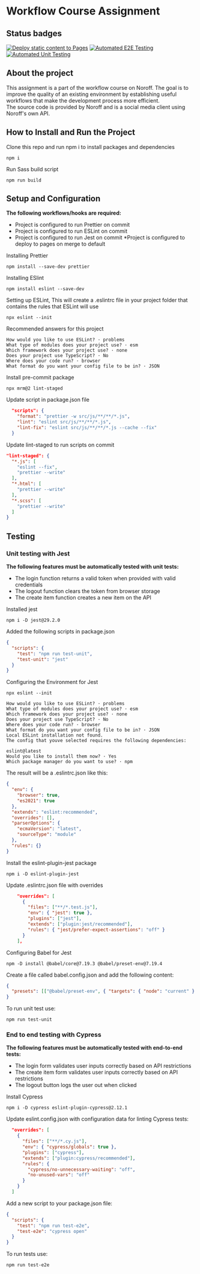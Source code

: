 # Workflow Course Assignment

## Status badges

[![Deploy static content to Pages](https://github.com/May-Tove/workflow-ca/actions/workflows/static.yml/badge.svg)](https://github.com/May-Tove/workflow-ca/actions/workflows/static.yml) [![Automated E2E Testing](https://github.com/May-Tove/workflow-ca/actions/workflows/e2e-test.yml/badge.svg)](https://github.com/May-Tove/workflow-ca/actions/workflows/e2e-test.yml) [![Automated Unit Testing](https://github.com/May-Tove/workflow-ca/actions/workflows/unit-test.yml/badge.svg)](https://github.com/May-Tove/workflow-ca/actions/workflows/unit-test.yml)

## About the project

This assignment is a part of the workflow course on Noroff. The goal is to improve the quality of an existing environment by establishing useful workflows that make the development process more efficient.  
The source code is provided by Noroff and is a social media client using Noroff's own API.

## How to Install and Run the Project

Clone this repo and run npm i to install packages and dependencies

    npm i

Run Sass build script

    npm run build

## Setup and Configuration

**The following workflows/hooks are required:**

* Project is configured to run Prettier on commit
* Project is configured to run ESLint on commit
* Project is configured to run Jest on commit
*Project is configured to deploy to pages on merge to default

Installing Prettier

    npm install --save-dev prettier

Installing ESlint

    npm install eslint --save-dev

Setting up ESLint, This will create a .eslintrc file in your project folder that contains the rules that ESLint will use

    npx eslint --init

Recommended answers for this project

    How would you like to use ESLint? · problems
    What type of modules does your project use? · esm
    Which framework does your project use? · none
    Does your project use TypeScript? · No
    Where does your code run? · browser
    What format do you want your config file to be in? · JSON

Install pre-commit package

    npx mrm@2 lint-staged

Update script in package.json file

```json
  "scripts": {
    "format": "prettier -w src/js/**/**/*.js",
    "lint": "eslint src/js/**/**/*.js",
    "lint-fix": "eslint src/js/**/**/*.js --cache --fix"
  }
```

Update lint-staged to run scripts on commit

```json
"lint-staged": {
  "*.js": [
    "eslint --fix",
    "prettier --write"
  ],
  "*.html": [
    "prettier --write"
  ],
  "*.scss": [
    "prettier --write"
  ]
}
```

## Testing

### Unit testing with Jest

**The following features must be automatically tested with unit tests:**

* The login function returns a valid token when provided with valid credentials
* The logout function clears the token from browser storage
* The create item function creates a new item on the API

Installed jest

    npm i -D jest@29.2.0

Added the following scripts in package.json

```json
{
  "scripts": {
    "test": "npm run test-unit",
    "test-unit": "jest"
  }
}
```

Configuring the Environment for Jest

    npx eslint --init

    How would you like to use ESLint? · problems
    What type of modules does your project use? · esm
    Which framework does your project use? · none
    Does your project use TypeScript? · No
    Where does your code run? · browser
    What format do you want your config file to be in? · JSON
    Local ESLint installation not found.
    The config that youve selected requires the following dependencies:

    eslint@latest
    Would you like to install them now? · Yes
    Which package manager do you want to use? · npm

The result will be a .eslintrc.json like this:

```json
{
  "env": {
    "browser": true,
    "es2021": true
  },
  "extends": "eslint:recommended",
  "overrides": [],
  "parserOptions": {
    "ecmaVersion": "latest",
    "sourceType": "module"
  },
  "rules": {}
}
```

Install the eslint-plugin-jest package

    npm i -D eslint-plugin-jest

Update .eslintrc.json file with overrides

```json
    "overrides": [
      {
        "files": ["**/*.test.js"],
        "env": { "jest": true },
        "plugins": ["jest"],
        "extends": ["plugin:jest/recommended"],
        "rules": { "jest/prefer-expect-assertions": "off" }
      }
    ],
```

Configuring Babel for Jest

    npm -D install @babel/core@7.19.3 @babel/preset-env@7.19.4

Create a file called babel.config.json and add the following content:

```json
{
  "presets": [["@babel/preset-env", { "targets": { "node": "current" } }]]
}
```

To run unit test use:

    npm run test-unit

### End to end testing with Cypress

**The following features must be automatically tested with end-to-end tests:**

* The login form validates user inputs correctly based on API restrictions
* The create item form validates user inputs correctly based on API restrictions
* The logout button logs the user out when clicked

Install Cypress

    npm i -D cypress eslint-plugin-cypress@2.12.1

Update eslint.config.json with configuration data for linting Cypress tests:

```json
  "overrides": [
    {
      "files": ["**/*.cy.js"],
      "env": { "cypress/globals": true },
      "plugins": ["cypress"],
      "extends": ["plugin:cypress/recommended"],
      "rules": {
        "cypress/no-unnecessary-waiting": "off",
        "no-unused-vars": "off"
      }
    }
  ]
```

Add a new script to your package.json file:

```json
{
  "scripts": {
    "test": "npm run test-e2e",
    "test-e2e": "cypress open"
  }
}
```

To run tests use:

    npm run test-e2e
